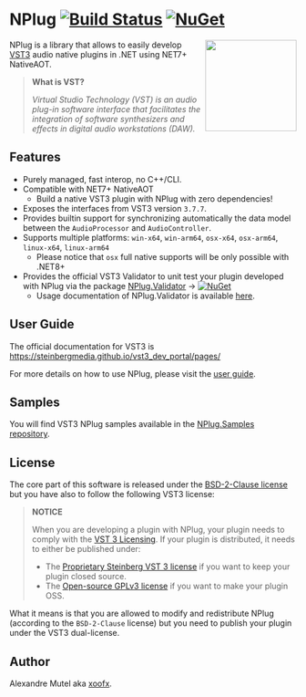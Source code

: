 # NPlug [![Build Status](https://github.com/xoofx/NPlug/workflows/ci/badge.svg?branch=main)](https://github.com/xoofx/NPlug/actions) [![NuGet](https://img.shields.io/nuget/v/NPlug.svg)](https://www.nuget.org/packages/NPlug/)

<img align="right" width="160px" height="160px" src="https://raw.githubusercontent.com/xoofx/NPlug/main/img/NPlug.png">

NPlug is a library that allows to easily develop [VST3](https://steinbergmedia.github.io/vst3_dev_portal/pages/) audio native plugins in .NET using NET7+ NativeAOT.

> **What is VST?**
>
> _Virtual Studio Technology (VST) is an audio plug-in software interface that facilitates the integration of software synthesizers and effects in digital audio workstations (DAW)._

## Features

- Purely managed, fast interop, no C++/CLI.
- Compatible with NET7+ NativeAOT
  - Build a native VST3 plugin with NPlug with zero dependencies!
- Exposes the interfaces from VST3 version `3.7.7`.
- Provides builtin support for synchronizing automatically the data model between the `AudioProcessor` and `AudioController`.
- Supports multiple platforms: `win-x64`, `win-arm64`, `osx-x64`, `osx-arm64`, `linux-x64`, `linux-arm64`
  - Please notice that `osx` full native supports will be only possible with .NET8+
- Provides the official VST3 Validator to unit test your plugin developed with NPlug via the package [NPlug.Validator](https://www.nuget.org/packages/NPlug.Validator/) → [![NuGet](https://img.shields.io/nuget/v/NPlug.Validator.svg)](https://www.nuget.org/packages/NPlug.Validator/)
  - Usage documentation of NPlug.Validator is available [here](https://github.com/xoofx/NPlug/blob/main/doc/readme.md#validating-a-plugin-with-nplugvalidator).

## User Guide

The official documentation for VST3 is https://steinbergmedia.github.io/vst3_dev_portal/pages/

For more details on how to use NPlug, please visit the [user guide](https://github.com/xoofx/NPlug/blob/main/doc/readme.md).

## Samples

You will find VST3 NPlug samples available in the [NPlug.Samples repository](https://github.com/xoofx/NPlug.Samples).

## License

The core part of this software is released under the [BSD-2-Clause license](https://opensource.org/licenses/BSD-2-Clause) but you have also to follow the following VST3 license:

> **NOTICE**
> 
> When you are developing a plugin with NPlug, your plugin needs to comply with the [VST 3 Licensing](https://steinbergmedia.github.io/vst3_dev_portal/pages/VST+3+Licensing/Index.html). If your plugin is distributed, it needs to either be published under:
> - The [Proprietary Steinberg VST 3 license](https://steinbergmedia.github.io/vst3_dev_portal/pages/VST+3+Licensing/What+are+the+licensing+options.html#proprietary-steinberg-vst-3-license) if you want to keep your plugin closed source.
> - The [Open-source GPLv3 license](https://steinbergmedia.github.io/vst3_dev_portal/pages/VST+3+Licensing/What+are+the+licensing+options.html#open-source-gplv3-license) if you want to make your plugin OSS.

What it means is that you are allowed to modify and redistribute NPlug (according to the `BSD-2-Clause` license) but you need to publish your plugin under the VST3 dual-license.

## Author

Alexandre Mutel aka [xoofx](https://xoofx.com).
